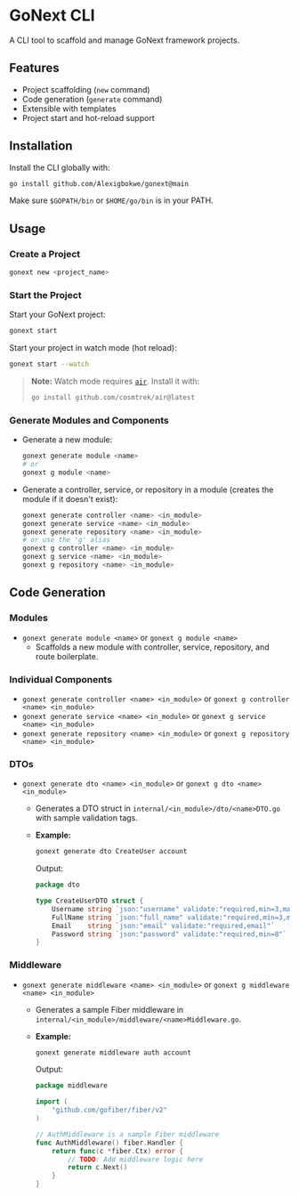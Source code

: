 # GoNext CLI

A CLI tool to scaffold and manage GoNext framework projects.

## Features

- Project scaffolding (`new` command)
- Code generation (`generate` command)
- Extensible with templates
- Project start and hot-reload support

## Installation

Install the CLI globally with:

```sh
go install github.com/Alexigbokwe/gonext@main
```

Make sure `$GOPATH/bin` or `$HOME/go/bin` is in your PATH.

## Usage

### Create a Project

```sh
gonext new <project_name>
```

### Start the Project

Start your GoNext project:

```sh
gonext start
```

Start your project in watch mode (hot reload):

```sh
gonext start --watch
```

> **Note:** Watch mode requires [`air`](https://github.com/cosmtrek/air). Install it with:
>
> ```sh
> go install github.com/cosmtrek/air@latest
> ```

### Generate Modules and Components

- Generate a new module:

  ```sh
  gonext generate module <name>
  # or
  gonext g module <name>
  ```

- Generate a controller, service, or repository in a module (creates the module if it doesn't exist):
  ```sh
  gonext generate controller <name> <in_module>
  gonext generate service <name> <in_module>
  gonext generate repository <name> <in_module>
  # or use the 'g' alias
  gonext g controller <name> <in_module>
  gonext g service <name> <in_module>
  gonext g repository <name> <in_module>
  ```

## Code Generation

### Modules

- `gonext generate module <name>` or `gonext g module <name>`
  - Scaffolds a new module with controller, service, repository, and route boilerplate.

### Individual Components

- `gonext generate controller <name> <in_module>` or `gonext g controller <name> <in_module>`
- `gonext generate service <name> <in_module>` or `gonext g service <name> <in_module>`
- `gonext generate repository <name> <in_module>` or `gonext g repository <name> <in_module>`

### DTOs

- `gonext generate dto <name> <in_module>` or `gonext g dto <name> <in_module>`

  - Generates a DTO struct in `internal/<in_module>/dto/<name>DTO.go` with sample validation tags.
  - **Example:**

    ```sh
    gonext generate dto CreateUser account
    ```

    Output:

    ```go
    package dto

    type CreateUserDTO struct {
        Username string `json:"username" validate:"required,min=3,max=20"`
        FullName string `json:"full_name" validate:"required,min=3,max=50"`
        Email    string `json:"email" validate:"required,email"`
        Password string `json:"password" validate:"required,min=8"`
    }
    ```

### Middleware

- `gonext generate middleware <name> <in_module>` or `gonext g middleware <name> <in_module>`

  - Generates a sample Fiber middleware in `internal/<in_module>/middleware/<name>Middleware.go`.
  - **Example:**

    ```sh
    gonext generate middleware auth account
    ```

    Output:

    ```go
    package middleware

    import (
        "github.com/gofiber/fiber/v2"
    )

    // AuthMiddleware is a sample Fiber middleware
    func AuthMiddleware() fiber.Handler {
        return func(c *fiber.Ctx) error {
            // TODO: Add middleware logic here
            return c.Next()
        }
    }
    ```
